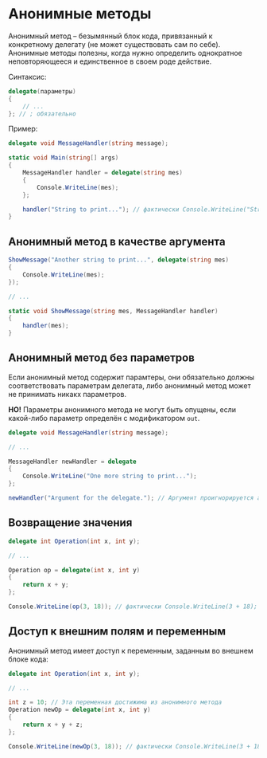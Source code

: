 # Анонимные методы

Анонимный метод – безымянный блок кода, привязанный к конкретному делегату 
(не может существовать сам по себе). Анонимные методы полезны, когда нужно 
определить однократное неповторяющееся и единственное в своем роде действие.

Синтаксис:

```csharp
delegate(параметры)
{
    // ...
}; // ; обязательно
```

Пример:

```csharp
delegate void MessageHandler(string message);

static void Main(string[] args)
{
    MessageHandler handler = delegate(string mes)
    {
        Console.WriteLine(mes);
    };

    handler("String to print..."); // фактически Console.WriteLine("String to print...");
}
```

## Анонимный метод в качестве аргумента

```csharp
ShowMessage("Another string to print...", delegate(string mes)
{
    Console.WriteLine(mes);
});

// ...

static void ShowMessage(string mes, MessageHandler handler)
{
    handler(mes);
}
```

## Анонимный метод без параметров

Если анонимный метод содержит парамтеры, они обязательно должны соответствовать 
параметрам делегата, либо анонимный метод может не принимать никакх параметров.

**НО!** Параметры анонимного метода не могут быть опущены, если какой-либо 
параметр определён с модификатором `out`.

```csharp
delegate void MessageHandler(string message);

// ...

MessageHandler newHandler = delegate
{
    Console.WriteLine("One more string to print...");
};

newHandler("Argument for the delegate."); // Аргумент проигнорируется анонимным методом
```

## Возвращение значения

```csharp
delegate int Operation(int x, int y);

// ...

Operation op = delegate(int x, int y)
{
    return x + y;
};

Console.WriteLine(op(3, 18)); // фактически Console.WriteLine(3 + 18); // 21
```

## Доступ к внешним полям и переменным

Анонимный метод имеет доступ к переменным, заданным во внешнем блоке кода:

```csharp
delegate int Operation(int x, int y);

// ...

int z = 10; // Эта переменная достижима из анонимного метода
Operation newOp = delegate(int x, int y)
{
    return x + y + z;
};

Console.WriteLine(newOp(3, 18)); // фактически Console.WriteLine(3 + 18 + 10); // 31
```
